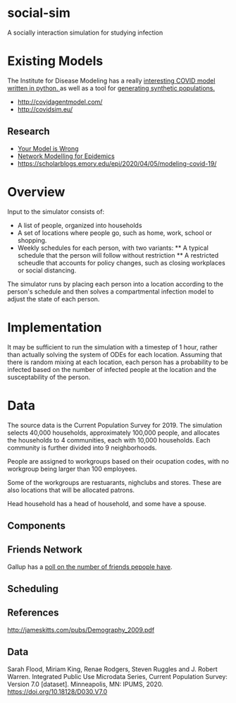 # social-sim
A socially interaction simulation for studying infection

# Existing Models
The Institute for Disease Modeling has a really [interesting COVID model written in python. ](https://github.com/InstituteforDiseaseModeling) as well as a tool for [generating synthetic populations. ](https://institutefordiseasemodeling.github.io/synthpops/installation.html)

* http://covidagentmodel.com/
* http://covidsim.eu/


## Research 

* [Your Model is Wrong](https://medium.com/@jamesjansson/covid-19-modelling-is-wrong-f7246e3dc396)
* [Network Modelling for Epidemics](http://statnet.org/nme/)
* https://scholarblogs.emory.edu/epi/2020/04/05/modeling-covid-19/


# Overview

Input to the simulator consists of:

* A list of people, organized into households
* A set of locations where people go, such as home, work, school or shopping. 
* Weekly schedules for each person, with two variants:
** A typical schedule that the person will follow without restriction
** A restricted scheudle that accounts for policy changes, such as closing workplaces or social distancing. 

The simulator runs by placing each person into a location according to the person's schedule and then solves a compartmental infection model to adjust the state of each person. 

# Implementation

It may be sufficient to run the simulation with a timestep of 1 hour, rather than actually solving the system of ODEs for each location. Assuming that there is random mixing at each location, each person has a probability to be infected based on the number of infected people at the location and the susceptability of the person. 

# Data

The source data is the Current Population Survey for 2019. The simulation selects 40,000 households, approximately 100,000 people, and allocates the households to 4 communities, each with 10,000 households. Each community is further divided into 9 neighborhoods. 

People are assigned to workgroups based on their ocupation codes, with no workgroup being larger than 100 employees. 

Some of the workgroups are restuarants, nighclubs and stores. These are also locations that will be allocated patrons. 

Head household has a head of household, and some have a spouse. 

## Components






## Friends Network

Gallup has a [poll on the number of friends pepople have](https://news.gallup.com/poll/10891/americans-satisfied-number-friends-closeness-friendships.aspx).


## Scheduling


## References 

http://jameskitts.com/pubs/Demography_2009.pdf



## Data

Sarah Flood, Miriam King, Renae Rodgers, Steven Ruggles and J. Robert Warren. Integrated Public Use Microdata Series, Current Population Survey: Version 7.0 [dataset]. Minneapolis, MN: IPUMS, 2020. https://doi.org/10.18128/D030.V7.0
